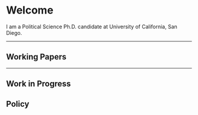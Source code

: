 # Welcome

I am a Political Science Ph.D. candidate at University of California, San Diego. 

<hr>

## Working Papers

<hr>

## Work in Progress

## Policy 
